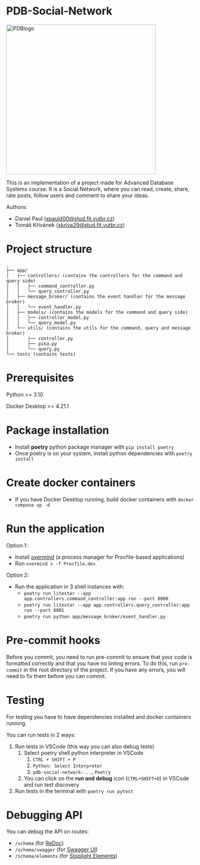 # PDB-Social-Network
<img src="https://github.com/XDanielPaul/PDB-Social-Network/assets/47739921/2f7b46f7-bded-4b76-b6a1-7dfdb683b304" alt="PDBlogo" width="400px" height="400px">

This is an implementation of a project made for Advanced Database Systems course. It is a Social Network, where you can read, create, share, rate posts, follow users and comment to share your ideas.

Authors:
- Daniel Paul (xpauld00@stud.fit.vutbr.cz)
- Tomáš Křivánek (xkriva29@stud.fit.vutbr.cz)

# Project structure
```
.
├── app/
│   ├── controllers/ (contains the controllers for the command and query side)
│   │   ├── command_controller.py
│   │   └── query_controller.py
│   ├── message_broker/ (contains the event handler for the message broker)
│   │   └── event_handler.py
│   ├── models/ (contains the models for the command and query side)
│   │   ├── controller_model.py
│   │   └── query_model.py
│   └── utils/ (contains the utils for the command, query and message broker)
│       ├── controller.py
│       ├── pika.py
│       └── query.py
└── tests (contains tests)
```

# Prerequisites
Python >= 3.10

Docker Desktop >= 4.21.1

# Package installation
- Install **poetry** python package manager with `pip install poetry`
- Once poetry is on your system, install python dependencies with `poetry install`

# Create docker containers
- If you have Docker Desktop running, build docker containers with  `docker compose up -d`

# Run the application
Option 1:
- Install [overmind](https://github.com/DarthSim/overmind) (a process manager for Procfile-based applications)
- Run `overmind s -f Procfile.dev`

Option 2:
- Run the application in 3 shell instances with:
  - `poetry run litestar --app app.controllers.command_controller:app run --port 8000`
  - `poetry run litestar --app app.controllers.query_controller:app run --port 8001`
  - `poetry run python app/message_broker/event_handler.py`

# Pre-commit hooks
Before you commit, you need to run pre-commit to ensure that your code is formatted correctly and that you have no linting errors. To do this, run `pre-commit` in the root directory of the project. If you have any errors, you will need to fix them before you can commit.

# Testing
For testing you have to have dependencies installed and docker containers running.

You can run tests in 2 ways:
1. Run tests in VSCode (this way you can also debug tests)
   1. Select poetry shell python interpreter in VSCode
      1. `CTRL + SHIFT + P`
      2. `Python: Select Interpreter`
      3. `pdb-social-network-...`,  `Poetry`
   2. You can click on the **run and debug** icon (`CTRL+SHIFT+D`) in VSCode and run test discovery
2. Run tests in the terminal with `poetry run pytest`

# Debugging API
You can debug the API on routes:
-  `/schema` (for [ReDoc](https://redocly.com/redoc))
-  `/schema/swagger` (for [Swagger UI](https://swagger.io/))
-  `/schema/elements` (for [Stoplight Elements](https://stoplight.io/open-source/elements/))
